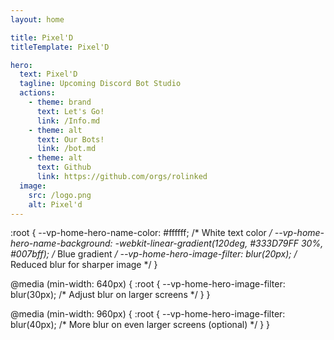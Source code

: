 ```yaml
---
layout: home

title: Pixel'D
titleTemplate: Pixel'D

hero:
  text: Pixel'D
  tagline: Upcoming Discord Bot Studio
  actions:
    - theme: brand
      text: Let's Go!
      link: /Info.md
    - theme: alt
      text: Our Bots!
      link: /bot.md
    - theme: alt
      text: Github
      link: https://github.com/orgs/rolinked
  image:
    src: /logo.png
    alt: Pixel'd
---
```

:root {
  --vp-home-hero-name-color: #ffffff; /* White text color */
  --vp-home-hero-name-background: -webkit-linear-gradient(120deg, #333D79FF 30%, #007bff); /* Blue gradient */
  --vp-home-hero-image-filter: blur(20px); /* Reduced blur for sharper image */
}

@media (min-width: 640px) {
  :root {
    --vp-home-hero-image-filter: blur(30px); /* Adjust blur on larger screens */
  }
}

@media (min-width: 960px) {
  :root {
    --vp-home-hero-image-filter: blur(40px); /* More blur on even larger screens (optional) */
  }
}
